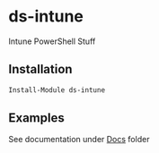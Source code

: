 # ds-intune
Intune PowerShell Stuff

## Installation

```powershell
Install-Module ds-intune
```

## Examples

See documentation under [Docs](https://github.com/Skatterbrainz/ds-intune/tree/master/docs) folder

